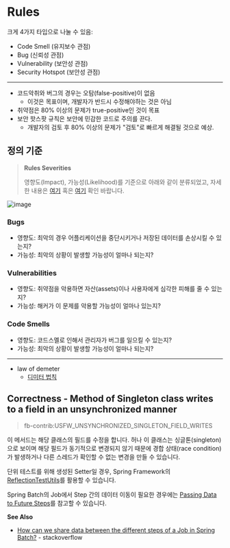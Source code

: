 # Rules

크게 4가지 타입으로 나눌 수 있음:

- Code Smell (유지보수 관점)
- Bug (신뢰성 관점)
- Vulnerability (보안성 관점)
- Security Hotspot (보안성 관점)

---

- 코드악취와 버그의 경우는 오탐(false-positive)이 없음 
  - 이것은 목표이며, 개발자가 반드시 수정해야하는 것은 아님
- 취약점은 80% 이상의 문제가 true-positive인 것이 목표
- 보안 핫스팟 규칙은 보안에 민감한 코드로 주의를 끈다.
  - 개발자의 검토 후 80% 이상의 문제가 "검토"로 빠르게 해결될 것으로 예상.

## 정의 기준

> **Rules Severities**
> 
> 영향도(Impact), 가능성(Likelihood)를 기준으로 아래와 같이 분류되었고, 자세한 내용은 [여기](https://blog.sonarsource.com/we-are-adjusting-rules-severities) 혹은 [여기](https://docs.sonarqube.org/latest/user-guide/rules/#header-7) 확인 바랍니다.

![image](https://images.prismic.io/sonarsource/377c688a0d90c45b9485aecb5d342c40afedb1c4_table.png?auto=compress,format)

### Bugs

- 영향도: 최악의 경우 어플리케이션을 중단시키거나 저장된 데이터를 손상시킬 수 있는지?
- 가능성: 최악의 상황이 발생할 가능성이 얼마나 되는지?

### Vulnerabilities

- 영향도: 취약점을 악용하면 자산(assets)이나 사용자에게 심각한 피해를 줄 수 있는지?
- 가능성: 해커가 이 문제를 악용할 가능성이 얼마나 있는지?

### Code Smells

- 영향도: 코드스멜로 인해서 관리자가 버그를 일으킬 수 있는지?
- 가능성: 최악의 상황이 발생할 가능성이 얼마나 되는지?

---

- law of demeter
  - [디미터 법칙](https://johngrib.github.io/wiki/law-of-demeter)
  


## Correctness - Method of Singleton class writes to a field in an unsynchronized manner

> fb-contrib:USFW_UNSYNCHRONIZED_SINGLETON_FIELD_WRITES

이 메서드는 해당 클래스의 필드를 수정을 합니다. 허나 이 클래스는 싱글톤(singleton)으로 보이며 해당 필드가 동기적으로 변경되지 않기 때문에 경합 상태(race condition)가 발생하거나 다른 스레드가 확인할 수 없는 변경을 만들 수 있습니다.

단위 테스트를 위해 생성된 Setter일 경우, Spring Framework의 [ReflectionTestUtils](https://docs.spring.io/spring-framework/docs/current/javadoc-api/org/springframework/test/util/ReflectionTestUtils.html)를 활용할 수 있습니다.

Spring Batch의 Job에서 Step 간의 데이터 이동이 필요한 경우에는 [Passing Data to Future Steps](https://docs.spring.io/spring-batch/docs/current/reference/html/common-patterns.html#passingDataToFutureSteps)를 참고할 수 있습니다.

**See Also**

* [How can we share data between the different steps of a Job in Spring Batch?](https://stackoverflow.com/a/2791644/3793078) - stackoverflow
